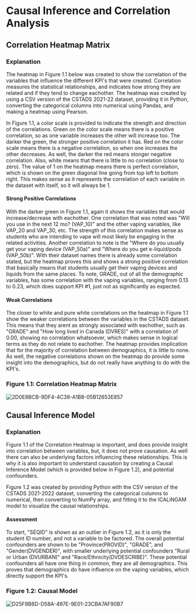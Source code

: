 # Causal Inference and Correlation Analysis

## Correlation Heatmap Matrix 

### Explanation

The heatmap in Figure 1.1 below was created to show the correlation of the variables that influence the different KPI's that were created. Correlation measures the statistical relationships, and indicates how strong they are related and if they tend to change eachother. The heatmap was created by using a CSV version of the CSTADS 2021-22 dataset, providing it in Python, converting the categorical columns into numerical using Pandas, and making a heatmap using Pearson. 

In Figure 1.1, a color scale is provided to indicate the strength and direction of the correlations. Green on the color scale means there is a positive correlation, so as one variable increases the other will increase too. The darker the green, the stronger positive correlation it has. Red on the color scale means there is a negative correlation, so when one increases the other decreases. As well, the darker the red means stonger negative correlation. Also, white means that there is little to no correlation (close to zero). The value of 1 on the heatmap means there is perfect correlation, which is shown on the green diagonal line going from top left to bottom right. This makes sense as it represents the correlation of each variable in the dataset with itself, so it will always be 1.

#### Strong Positive Correlations

With the darker green in Figure 1.1, again it shows the variables that would increase/decrease with eachother. One correlation that was noted was "Will you use in the next 12 mo? (VAP_10)" and the other vaping variables, like VAP_20 and VAP_30, etc. The strength of this correlation makes sense as students who are intending to vape will most likely be engaging in the related activities. Another correlation to note is the "Where do you usually get your vaping device (VAP_50a)" and "Where do you get e-liquid/pods (VAP_50b)". With their dataset names there is already some correlation stated, but the heatmap proves this and shows a strong positive correlation that basically means that students usually get their vaping devices and liquids from the same places. To note, GRADE, out of all the demographic variables, has some correlation with the vaping variables, ranging from 0.13 to 0.23, which does support KPI #1, just not as significantly as expected. 

 #### Weak Correlations

 The closer to white and pure white correlations on the heatmap in Figure 1.1 show the weaker correlations between the variables in the CSTADS dataset. This means that they arent as strongly associated with eachother, such as "GRADE" and "How long lived in Canada (DVRES)" with a correlation of 0.00, showing no correlation whatsoever, which makes sense in logical terms as they do not relate to eachother. The heatmap provides implication that for the majority of correlation between demographics, it is little to none. As well, the negative correlations shown on the heatmap do provide some insight into the demographics, but do not really have anything to do with the KPI's. 
 

### Figure 1.1: Correlation Heatmap Matrix
![2D0E8BCB-9DF4-4C38-A1B8-05B12653E857](https://github.com/user-attachments/assets/09adefeb-ed24-4c4e-92f4-112f08be3467)


## Causal Inference Model

### Explanation

Figure 1.1 of the Correlation Heatmap is important, and does provide insight into correlation between variables, but, it does not prove causation. As well there can also be underlying factors influencing these relationships. This is why it is also important to understand causation by creating a Causal Inference Model (which is provided below in Figure 1.2), and potential confounders. 

Figure 1.2 was created by providing Python with the CSV version of the CSTADS 2021-2022 dataset, converting the categorical columns to numerical, then converting to NumPy array, and fitting it to the ICALiNGAM model to visualize the causal relationships. 

#### Assessment

To start, "SEQID" is shown as an outlier in Figure 1.2, as it is only the student ID number, and not a variable to be factored. The overall potential confounders are shown to be "Province(PROVID)", "GRADE", and "Gender(DVGENDER)", with smaller underlying potential confounders "Rural or Urban (DVURBAN)" and "Race/Ethnicity(DVDESCRIBE)". These potential confounders all have one thing in common, they are all demographics. This proves that demographics do have influence on the vaping variables, which directly support the KPI's. 

### Figure 1.2: Causal Model
![D25F8B6D-D58A-497E-9E01-23CBA7AF90B7](https://github.com/user-attachments/assets/fac38b46-019e-4872-b03a-ddf3b32412e0)

